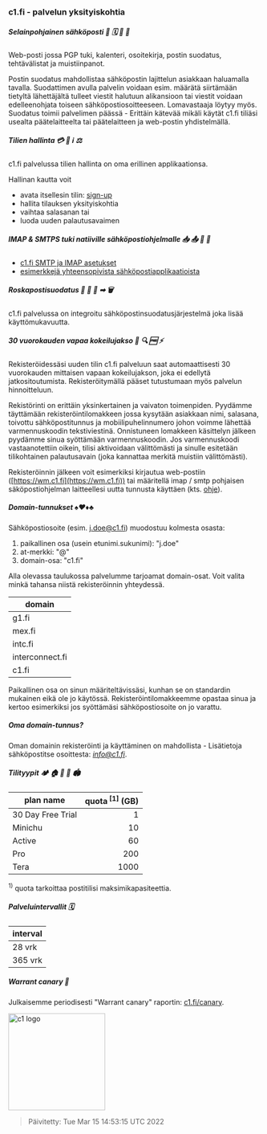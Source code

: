### c1.fi - palvelun yksityiskohtia

##### Selainpohjainen sähköposti 📧 🗓 📝 📇

Web-posti jossa PGP tuki, kalenteri, osoitekirja, postin suodatus, tehtävälistat ja muistiinpanot.

Postin suodatus mahdollistaa sähköpostin lajittelun asiakkaan haluamalla tavalla. Suodattimen avulla palvelin voidaan esim. määrätä siirtämään tietyltä lähettäjältä tulleet viestit halutuun alikansioon tai viestit voidaan edelleenohjata toiseen sähköpostiosoitteeseen. Lomavastaaja löytyy myös. Suodatus toimii palvelimen päässä - Erittäin kätevää mikäli käytät c1.fi tiliäsi usealta päätelaitteelta tai päätelaitteen ja web-postin yhdistelmällä.

##### Tilien hallinta  💳 📒 ℹ ⚖

c1.fi palvelussa tilien hallinta on oma erillinen applikaationsa.

Hallinan kautta voit

* avata itsellesin tilin: [sign-up](/signup)
* hallita tilauksen yksityiskohtia
* vaihtaa salasanan tai
* luoda uuden palautusavaimen


##### IMAP & SMTPS tuki natiiville sähköpostiohjelmalle 📥 📤 📨 📲

* [c1.fi SMTP ja IMAP asetukset](https://manuals.c1.fi/doku.php?id=fi:product:m1_smtp_imap)
* [esimerkkejä yhteensopivista sähköpostiapplikaatioista](https://manuals.c1.fi/doku.php?id=fi:product:c1_fi_native_apps)

##### Roskapostisuodatus 👾 👻 💩 ➡ 🗑

c1.fi palvelussa on integroitu sähköpostinsuodatusjärjestelmä joka lisää käyttömukavuutta.

##### 30 vuorokauden vapaa kokeilujakso 🏫 🔍 🆓 ⚡

Rekisteröidessäsi uuden tilin c1.fi palveluun saat automaattisesti 30 vuorokauden mittaisen vapaan kokeilujakson, joka ei edellytä jatkositoutumista. Rekisteröitymällä pääset tutustumaan myös palvelun hinnoitteluun.

Rekistörinti on erittäin yksinkertainen ja vaivaton toimenpiden. Pyydämme täyttämään rekisteröintilomakkeen jossa kysytään asiakkaan nimi, salasana, toivottu sähköpostitunnus ja mobiilipuhelinnumero johon voimme lähettää varmennuskoodin tekstiviestinä. Onnistuneen lomakkeen käsittelyn jälkeen pyydämme sinua syöttämään varmennuskoodin. Jos varmennuskoodi vastaanotettiin oikein, tilisi aktivoidaan välittömästi ja sinulle esitetään tilikohtainen palautusavain (joka kannattaa merkitä muistiin välittömästi).

Rekisteröinnin jälkeen voit esimerkiksi kirjautua web-postiin ([https://wm.c1.fi](https://wm.c1.fi)) tai määritellä imap / smtp pohjaisen säköpostiohjelman laitteellesi uutta tunnusta käyttäen (kts. [ohje](https://manuals.c1.fi/doku.php?id=fi:product:m1_smtp_imap)).

##### Domain-tunnukset ♠️♥️♦️♣️

Sähköpostiosoite (esim. j.doe@c1.fi)  muodostuu kolmesta osasta:

1. paikallinen osa (usein etunimi.sukunimi): "j.doe"
2. at-merkki: "@"
3. domain-osa: "c1.fi"

Alla olevassa taulukossa palvelumme tarjoamat domain-osat. Voit valita minkä tahansa niistä rekisteröinnin yhteydessä.

| domain |
|--------|
|g1.fi   |
|mex.fi  |
|intc.fi |
|interconnect.fi|
|c1.fi   |

Paikallinen osa on sinun määriteltävissäsi, kunhan se on standardin mukainen eikä ole jo käytössä. Rekisteröintilomakkeemme opastaa sinua ja kertoo esimerkiksi jos syöttämäsi sähköpostiosoite on jo varattu.

##### Oma domain-tunnus?

Oman domainin rekisteröinti ja käyttäminen on mahdollista - Lisätietoja sähköpostitse osoittesta: *info@c1.fi*.

##### Tilityypit 🏕 🏠 🏡 🏢 🏟️

|     plan name     | quota<sup> [1]</sup> (GB) |
|-------------------|-----------:|
| 30 Day Free Trial |          1 |
| Minichu           |         10 |
| Active            |         60 |
| Pro               |        200 |
| Tera              |       1000 |

<sup>1)</sup> quota tarkoittaa postitilisi maksimikapasiteettia.

##### Palveluintervallit 🗓

| interval  |
| ----------|
| 28 vrk   |
| 365 vrk  |
<p></p>

##### Warrant canary 🐥

Julkaisemme periodisesti "Warrant canary" raportin: [c1.fi/canary](/canary/?lang=fi).

<a href="/">
<img alt="c1 logo" height="193" src="/static/bitmap/c1-012.png">
</a>

> Päivitetty: Tue Mar 15 14:53:15 UTC 2022

